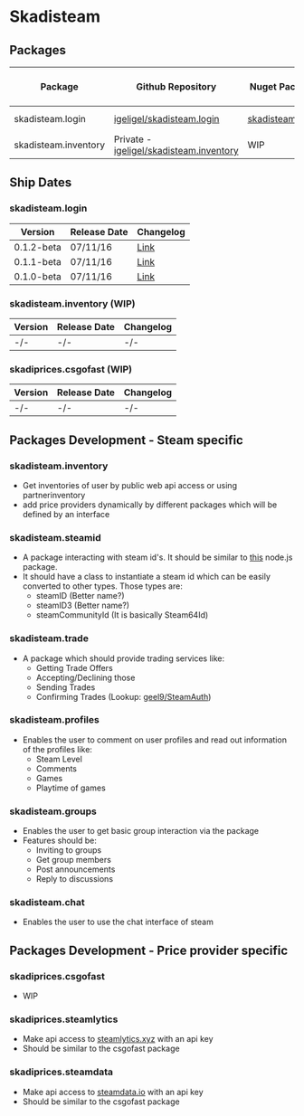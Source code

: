 # Skadisteam

## Packages
| Package          | Github Repository                                                         | Nuget Package                                                        | Version |  Build Status - Windows |
| ---------------- | ------------------------------------------------------------------------- | -------------------------------------------------------------------- | ------------- | ----------------------- |
| skadisteam.login | [igeligel/skadisteam.login](https://github.com/igeligel/skadisteam.login) | [skadisteam.login](https://www.nuget.org/packages/skadisteam.login/) | 0.1.2-beta    | [![Build status](https://ci.appveyor.com/api/projects/status/qimk4dbiattf60e0?svg=true)](https://ci.appveyor.com/project/igeligel/skadisteam-login) |
| skadisteam.inventory | Private - [igeligel/skadisteam.inventory](https://github.com/igeligel/skadisteam.inventory) | WIP | 0.1.0-beta | WIP |


## Ship Dates

### skadisteam.login
| Version | Release Date | Changelog |
| ------- | ------------ | --------- |
| 0.1.2-beta | 07/11/16 | [Link](https://github.com/igeligel/skadisteam.login/releases/tag/v0.1.2-beta) |
| 0.1.1-beta | 07/11/16  | [Link](https://github.com/igeligel/skadisteam.login/releases/tag/v0.1.1-beta) |
| 0.1.0-beta | 07/11/16  | [Link](https://github.com/igeligel/skadisteam.login/releases/tag/v0.1.0-beta) |

### skadisteam.inventory (WIP)
| Version | Release Date | Changelog |
| ------- | ------------ | --------- |
| -/- | -/- | -/- |

### skadiprices.csgofast (WIP)
| Version | Release Date | Changelog |
| ------- | ------------ | --------- |
| -/- | -/- | -/- |


## Packages Development - Steam specific

### skadisteam.inventory
- Get inventories of user by public web api access or using partnerinventory
- add price providers dynamically by different packages which will be defined by an interface

### skadisteam.steamid
- A package interacting with steam id's. It should be similar to [this](https://github.com/DoctorMcKay/node-steamid) node.js package.
- It should have a class to instantiate a steam id which can be easily converted to other types. Those types are:
    - steamID (Better name?)
    - steamID3 (Better name?)
    - steamCommunityId (It is basically Steam64Id)

### skadisteam.trade
- A package which should provide trading services like:
    - Getting Trade Offers
    - Accepting/Declining those
    - Sending Trades
    - Confirming Trades (Lookup: [geel9/SteamAuth](https://github.com/geel9/SteamAuth))

### skadisteam.profiles
- Enables the user to comment on user profiles and read out information of the profiles like:
    - Steam Level
    - Comments
    - Games
    - Playtime of games

### skadisteam.groups
- Enables the user to get basic group interaction via the package
- Features should be:
    - Inviting to groups
    - Get group members
    - Post announcements
    - Reply to discussions

### skadisteam.chat
- Enables the user to use the chat interface of steam


## Packages Development - Price provider specific

### skadiprices.csgofast
- WIP

### skadiprices.steamlytics
- Make api access to [steamlytics.xyz](http://csgo.steamlytics.xyz/) with an api key
- Should be similar to the csgofast package

### skadiprices.steamdata
- Make api access to [steamdata.io](https://steamdata.io/) with an api key
- Should be similar to the csgofast package